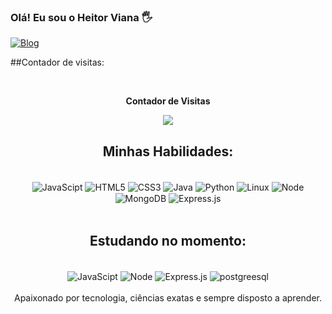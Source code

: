 
### Olá! Eu sou o Heitor Viana 🖐️

[![Blog](https://img.shields.io/badge/LinkedIn-0077B5?style=for-the-badge&logo=linkedin&logoColor=white)](https://www.linkedin.com/in/heitor-viana-386445290/)

##Contador de visitas:
<div align="center">
<br><p align="center"><b>Contador de Visitas</b></p>  
<p align="center"><img align="center" src="https://profile-counter.glitch.me/{heitorviana-dev}/count.svg"/></p> 

## Minhas Habilidades:

<div style="display: inline_block"><br/>
    <img align = "center" alt="JavaScipt" src="https://img.shields.io/badge/JavaScript-F7DF1E?style=for-the-badge&logo=javascript&logoColor=black">
    <img align = "center" alt="HTML5" src="https://img.shields.io/badge/HTML5-E34F26?style=for-the-badge&logo=html5&logoColor=white">
    <img align = "center" alt="CSS3" src="https://img.shields.io/badge/CSS3-1572B6?style=for-the-badge&logo=css3&logoColor=white">
    <img align = "center" alt="Java" src= "https://img.shields.io/badge/Java-ED8B00?style=for-the-badge&logo=openjdk&logoColor=white">
    <img align = "center" alt="Python" src="https://img.shields.io/badge/Python-14354C?style=for-the-badge&logo=python&logoColor=white">
    <img align = "center" alt="Linux" src= "https://img.shields.io/badge/Linux-FCC624?style=for-the-badge&logo=linux&logoColor=black">
    <img align = "center" alt="Node" src= "https://img.shields.io/badge/Node.js-43853D?style=for-the-badge&logo=node.js&logoColor=white">
    <img align = "center" alt="MongoDB" src= "https://img.shields.io/badge/MongoDB-4EA94B?style=for-the-badge&logo=mongodb&logoColor=white">
    <img align = "center" alt="Express.js" src= "https://img.shields.io/badge/Express.js-404D59?style=for-the-badge">
    
    
    
    
</div>
<br>

## Estudando no momento:
<div style="display: inline_block"><br/>
    <img align = "center" alt="JavaScipt" src="https://img.shields.io/badge/JavaScript-F7DF1E?style=for-the-badge&logo=javascript&logoColor=black">
    <img align = "center" alt="Node" src= "https://img.shields.io/badge/Node.js-43853D?style=for-the-badge&logo=node.js&logoColor=white">
    <img align = "center" alt="Express.js" src= "https://img.shields.io/badge/Express.js-404D59?style=for-the-badge">
    <img align = "center" alt="postgreesql" src= "https://img.shields.io/badge/PostgreSQL-316192?style=for-the-badge&logo=postgresql&logoColor=white">
    
    
</div>

<br>
Apaixonado por tecnologia, ciências exatas e sempre disposto a aprender.
